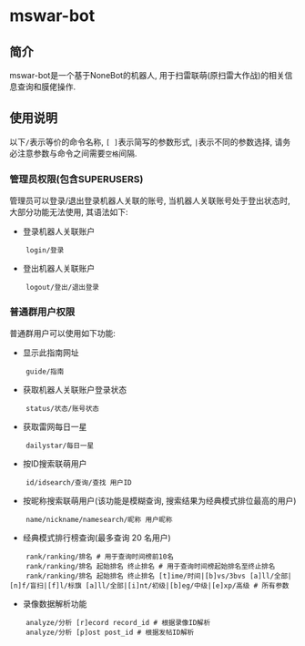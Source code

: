 # mswar-bot

## 简介
mswar-bot是一个基于NoneBot的机器人, 用于扫雷联萌(原扫雷大作战)的相关信息查询和膜佬操作.

## 使用说明
以下`/`表示等价的命令名称, `[ ]`表示简写的参数形式, `|`表示不同的参数选择, 请务必注意参数与命令之间需要`空格`间隔.

### 管理员权限(包含SUPERUSERS)
管理员可以登录/退出登录机器人关联的账号, 当机器人关联账号处于登出状态时, 大部分功能无法使用, 其语法如下:
+ 登录机器人关联账户
```
    login/登录
```
+ 登出机器人关联账户
```
    logout/登出/退出登录
```

### 普通群用户权限
普通群用户可以使用如下功能:
+ 显示此指南网址
```
    guide/指南
```
+ 获取机器人关联账户登录状态
```
    status/状态/账号状态
```
+ 获取雷网每日一星
```
    dailystar/每日一星
```
+ 按ID搜索联萌用户
```
    id/idsearch/查询/查找 用户ID
```
+ 按昵称搜索联萌用户(该功能是模糊查询, 搜索结果为经典模式排位最高的用户)
```
    name/nickname/namesearch/昵称 用户昵称
```
+ 经典模式排行榜查询(最多查询 20 名用户)
```
    rank/ranking/排名 # 用于查询时间榜前10名
    rank/ranking/排名 起始排名 终止排名 # 用于查询时间榜起始排名至终止排名
    rank/ranking/排名 起始排名 终止排名 [t]ime/时间|[b]vs/3bvs [a]ll/全部|[n]f/盲扫|[f]l/标旗 [a]ll/全部|[i]nt/初级|[b]eg/中级|[e]xp/高级 # 所有参数
```
+ 录像数据解析功能
```
    analyze/分析 [r]ecord record_id # 根据录像ID解析
    analyze/分析 [p]ost post_id # 根据发帖ID解析
```

<!-- ## 安装机器人
+ 下载酷Q Air
+ 安装CQHttp插件
+ 安装Python 3.7及以上版本
+ 安装依赖项
```
    pip install -r requirements.txt
```
+ 根据Nonebot中的说明修改CQHttp与NoneBot间的相关配置
+ (可选)修改配置`config.py`
+ 运行机器人
```
    py -3 bot.py
```

## 协议
+ 本项目基于`AGPL 3.0`开源, 这意味着你可以免费使用该软件, 但当你修改了源代码时, 你需要开源你的代码, 并使用相同的协议授权你的代码. -->
